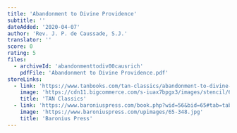 ```yaml
---
title: 'Abandonment to Divine Providence'
subtitle: ''
dateAdded: '2020-04-07'
author: 'Rev. J. P. de Caussade, S.J.'
translator: ''
score: 0
rating: 5
files:
  - archiveId: 'abandonmenttodiv00causrich'
    pdfFile: 'Abandonment to Divine Providence.pdf'
storeLinks:
  - link: 'https://www.tanbooks.com/tan-classics/abandonment-to-divine-providence.html'
    image: 'https://cdn11.bigcommerce.com/s-iuax7bpgx3/images/stencil/640w/products/2978/1851/Abandonment-to-Divine-Providence-Paperbound-cover-1-TC2211__06986.1595444626.jpg?c=1'
    title: 'TAN Classics'
  - link: 'https://www.baroniuspress.com/book.php?wid=56&bid=65#tab=tab-1'
    image: 'https://www.baroniuspress.com/upimages/65-348.jpg'
    title: 'Baronius Press'
---
```



